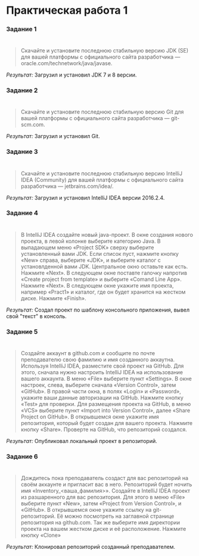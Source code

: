 # Практическая работа 1
### Задание 1
#

> Скачайте и установите последнюю стабильную версию JDK (SE) для вашей платформы с
> официального сайта разработчика — oracle.com/technetwork/java/javase.

*Результат:* Загрузил и установил JDK 7 и 8 версии.
### Задание 2
#

> Скачайте и установите последнюю стабильную версию Git для вашей платформы с
> официального сайта разработчика — git-scm.com.

*Результат:* Загрузил и установил Git.
### Задание 3
#

> Скачайте и установите последнюю стабильную версию IntelliJ IDEA (Community) для
> вашей платформы с официального сайта разработчика — jetbrains.com/idea/.

*Результат:* Загрузил и установил IntelliJ IDEA версии 2016.2.4.
### Задание 4
#

> В IntelliJ IDEA создайте новый java-проект. В окне создания нового проекта,
> в левой колонке выберите категорию Java. В выпадающем меню «Project SDK» сверху
> выберите установленный вами JDK. Если список пуст, нажмите кнопку «New» справа,
> выберите «JDK», и выберите каталог с установлденной вами JDK. Центральное окно
> оставьте как есть. Нажмите «Next».
> В следующем окне поставте галочку напротив «Create project from template» и выберите
> «Comand Line App». Нажмите «Next».
> В следующем окне укажите имя проекта, например «Pract1» и каталог, где он будет
> хранится на жестком диске. Нажмите «Finish».

*Результат:* Создал проект по шаблону консольного приложения, вывел свой "текст" в консоль.
### Задание 5
#

> Создайте аккаунт в github.com и сообщите по почте преподавателю свою фамилию и имя
> созданного аккаутна.
> Используя IntelliJ IDEA, разместите свой проект на GitHub. Для этого, сначала нужно
> настроить IntelliJ IDEA на использование вашего аккаунта. В меню «File» выберите пункт
> «Settings». В окне настроек, слева, выберите сначала «Version Control», затем «GitHub». В
> правой части окна, в полях «Login» и «Password», укажите ваши данные авторизации на
> GitHub. Нажмите кнопку «Test» для проверки.
> Для размещения проекта на GitHub, в меню «VCS» выберите пункт «Import into Version
> Control», далее «Share Project on GitHub». В открывшемся окне укажите имя репозитория,
> который будет создан для вашего проекта. Нажмите кнопку «Share».
> Проверте на GitHub, что репозиторий создался.

*Результат:* Опубликовал локальный проект в репозиторий.
### Задание 6
#

> Дождитесь пока преподаватель создаст для вас репозиторий на своём аккаунте и
> пригласит вас в него. Репозиторий будет ночить имя «Inventory_<ваша_фамилия>».
> Создайте в IntelliJ IDEA проект из разшаренного для вас репозитория. Для этого в меню
> «File» выберите пункт «New», затем «Project from Version Control», и «GitHub». В
> открывшемся окне укажите ссылку на git-репозиторий. Её можно посмотреть на заглавной
> странице репозитория на github.com. Так же выберите имя директории проекта на вашем жестком диске и её расположение.
> Нажмите кнопку «Clone»

*Результат:* Клонировал репозиторий созданный преподавателем.
